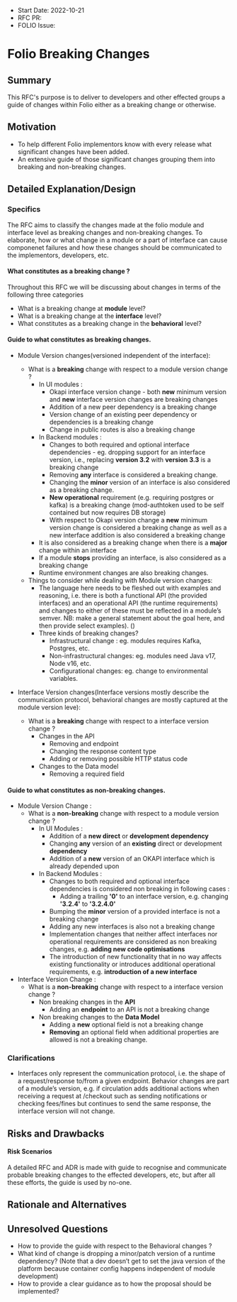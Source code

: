 
- Start Date: 2022-10-21
- RFC PR: 
- FOLIO Issue: 


# Folio Breaking Changes

## Summary
This RFC's purpose is to deliver to developers and other effected groups a guide of changes within Folio either as a breaking change or otherwise.

## Motivation

- To help different Folio implementors know with every release what significant changes have been added.
- An extensive guide of those significant changes grouping them into breaking and non-breaking changes.

## Detailed Explanation/Design

### Specifics

The RFC aims to classify the changes made at the folio module and interface level as breaking changes and non-breaking changes. To elaborate, how or what change in a module or a part of interface can cause componenet failures and how these changes should be communicated to the implementors, developers, etc.



#### __What constitutes as a breaking change ?__

Throughout this RFC we will be discussing about changes in terms of the following three categories

- What is a breaking change at __module__ level?
- What is a breaking change at the __interface__ level?
- What constitutes as a breaking change in the __behavioral__ level? 

#### __Guide to what constitutes as breaking changes.__

- Module Version changes(versioned independent of the interface):
    - What is a __breaking__ change with respect to a module version change ?
        -  In UI modules :
            - Okapi interface version change - both __new__ minimum version and __new__ interface version changes are breaking changes
            - Addition of a new peer dependency is a breaking change
            - Version change of an existing peer dependency or dependencies is a breaking change
            - Change in public routes is also a breaking change
        - In Backend modules :
            - Changes to both required and optional interface dependencies - eg. dropping support for an interface version, i.e., replacing __version 3.2__ with __version 3.3__ is a breaking change
            - Removing __any__ interface is considered a breaking change.
            - Changing the __minor__ version of an interface is also considered as a breaking change.
            - __New operational__ requirement (e.g. requiring postgres or kafka) is a breaking change (mod-authtoken used to be self contained but now requires DB storage)
            - With respect to Okapi version change a __new__ minimum version change is considered a breaking change as well as a new interface addition is also considered a breaking change
        - It is also considered as a breaking change when there is a __major__ change within an interface
        - If a module __stops__ providing an interface, is also considered as a breaking change
        - Runtime environment changes are also breaking changes.
    - Things to consider while dealing with Module version changes:
        - The language here needs to be fleshed out with examples and reasoning, i.e. there is both a functional API (the provided interfaces) and an operational API (the runtime requirements) and changes to either of these must be reflected in a module’s semver. NB: make a general statement about the goal here, and then provide select examples). ()
        - Three kinds of breaking changes?
            - Infrastructural change : eg. modules requires Kafka, Postgres, etc.
            - Non-infrastructural changes: eg. modules need Java v17, Node v16, etc.
            - Configurational changes: eg. change to environmental variables.

- Interface Version changes(Interface versions mostly describe the communication protocol, behavioral changes are mostly captured at the module version leve):
    - What is a __breaking__ change with respect to a interface version change ?
        - Changes in the API
            - Removing and endpoint
            - Changing the response content type
            - Adding or removing possible HTTP status code
        - Changes to the Data model
            - Removing a required field

#### __Guide to what constitutes as non-breaking changes.__

- Module Version Change :
    - What is a __non-breaking__ change with respect to a module version change ?
        - In UI Modules :
            - Addition of a __new direct__ or __development dependency__
            - Changing __any__ version of an __existing__ direct or development __dependency__
            - Addition of a __new__ version of an OKAPI interface which is already depended upon
        - In Backend Modules :
            - Changes to both required and optional interface dependencies is considered non breaking in following cases :
                - Adding a trailing __'0'__ to an interface version, e.g. changing __'3.2.4'__ to __'3.2.4.0'__
            - Bumping the __minor__ version of a provided interface is not a breaking change
            - Adding any new interfaces is also not a breaking change
            - Implementation changes that neither affect interfaces nor operational requirements are considered as non breaking changes, e.g. __adding new code optimisations__
            - The introduction of new functionality that in no way affects existing functionality or introduces additional operational requirements, e.g. __introduction of a new interface__
- Interface Version Change :
    - What is a __non-breaking__ change with respect to a interface version change ?
        - Non breaking changes in the __API__
            - Adding an __endpoint__ to an API is not a breaking change
        - Non breaking changes to the __Data Model__
            - Adding a __new__ optional field is not a breaking change
            - __Removing__ an optional field when additional properties are allowed is not a breaking change.

### Clarifications

- Interfaces only represent the communication protocol, i.e. the shape of a request/response to/from a given endpoint. Behavior changes are part of a module’s version, e.g. if circulation adds additional actions when receiving a request at /checkout such as sending notifications or checking fees/fines but continues to send the same response, the interface version will not change. 


## Risks and Drawbacks

#### __Risk Scenarios__ 

A detailed RFC and ADR is made with guide to recognise and communicate probable breaking changes to the effected developers, etc, but  after all these efforts, the guide is used by no-one. 

## Rationale and Alternatives

## Unresolved Questions

- How to provide the guide with respect to the Behavioral changes ?
- What kind of change is dropping a minor/patch version of a runtime dependency? (Note that a dev doesn’t get to set the java version of the platform because container config happens independent of module development)
- How to provide a clear guidance as to how the proposal should be implemented?
